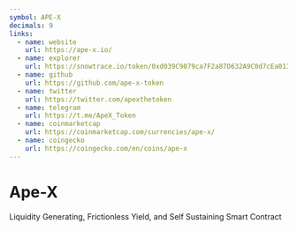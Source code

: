 ```yaml
---
symbol: APE-X
decimals: 9
links:
  - name: website
    url: https://ape-x.io/
  - name: explorer
    url: https://snowtrace.io/token/0xd039C9079ca7F2a87D632A9C0d7cEa0137bAcFB5
  - name: github
    url: https://github.com/ape-x-token
  - name: twitter
    url: https://twitter.com/apexthetoken
  - name: telegram
    url: https://t.me/ApeX_Token
  - name: coinmarketcap
    url: https://coinmarketcap.com/currencies/ape-x/
  - name: coingecko
    url: https://coingecko.com/en/coins/ape-x
---
```


# Ape-X

Liquidity Generating, Frictionless Yield, and Self Sustaining Smart Contract
